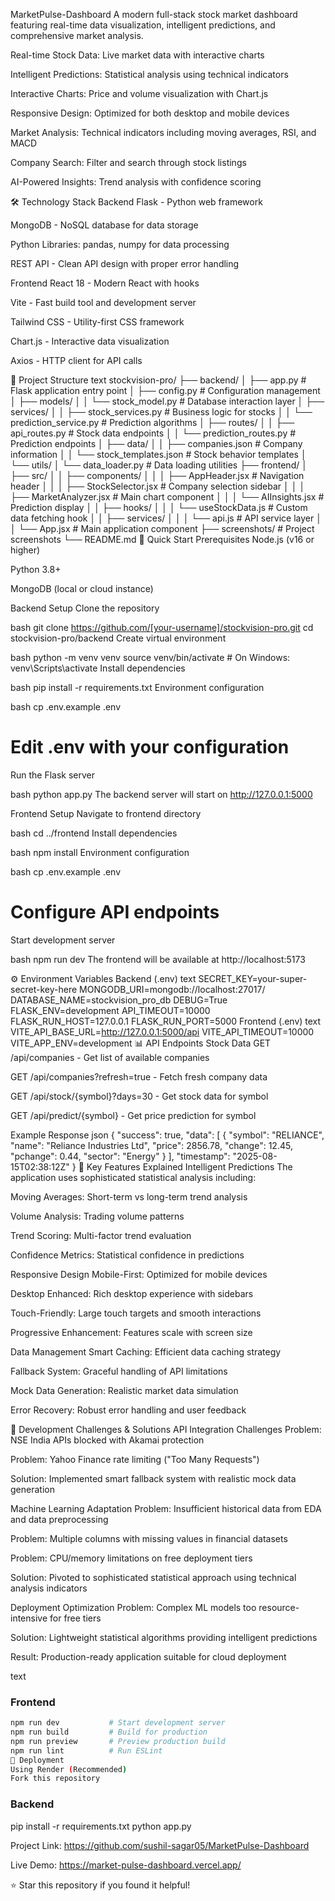 MarketPulse-Dashboard
A modern full-stack stock market dashboard featuring real-time data visualization, intelligent predictions, and comprehensive market analysis.

Real-time Stock Data: Live market data with interactive charts

Intelligent Predictions: Statistical analysis using technical indicators

Interactive Charts: Price and volume visualization with Chart.js

Responsive Design: Optimized for both desktop and mobile devices

Market Analysis: Technical indicators including moving averages, RSI, and MACD

Company Search: Filter and search through stock listings

AI-Powered Insights: Trend analysis with confidence scoring

🛠️ Technology Stack
Backend
Flask - Python web framework

MongoDB - NoSQL database for data storage

Python Libraries: pandas, numpy for data processing

REST API - Clean API design with proper error handling

Frontend
React 18 - Modern React with hooks

Vite - Fast build tool and development server

Tailwind CSS - Utility-first CSS framework

Chart.js - Interactive data visualization

Axios - HTTP client for API calls

📁 Project Structure
text
stockvision-pro/
├── backend/
│   ├── app.py                      # Flask application entry point
│   ├── config.py                   # Configuration management
│   ├── models/
│   │   └── stock_model.py          # Database interaction layer
│   ├── services/
│   │   ├── stock_services.py       # Business logic for stocks
│   │   └── prediction_service.py   # Prediction algorithms
│   ├── routes/
│   │   ├── api_routes.py           # Stock data endpoints
│   │   └── prediction_routes.py    # Prediction endpoints
│   ├── data/
│   │   ├── companies.json          # Company information
│   │   └── stock_templates.json    # Stock behavior templates
│   └── utils/
│       └── data_loader.py          # Data loading utilities
├── frontend/
│   ├── src/
│   │   ├── components/
│   │   │   ├── AppHeader.jsx       # Navigation header
│   │   │   ├── StockSelector.jsx   # Company selection sidebar
│   │   │   ├── MarketAnalyzer.jsx  # Main chart component
│   │   │   └── AIInsights.jsx      # Prediction display
│   │   ├── hooks/
│   │   │   └── useStockData.js     # Custom data fetching hook
│   │   ├── services/
│   │   │   └── api.js              # API service layer
│   │   └── App.jsx                 # Main application component
├── screenshots/                    # Project screenshots
└── README.md
🚀 Quick Start
Prerequisites
Node.js (v16 or higher)

Python 3.8+

MongoDB (local or cloud instance)

Backend Setup
Clone the repository

bash
git clone https://github.com/[your-username]/stockvision-pro.git
cd stockvision-pro/backend
Create virtual environment

bash
python -m venv venv
source venv/bin/activate  # On Windows: venv\Scripts\activate
Install dependencies

bash
pip install -r requirements.txt
Environment configuration

bash
cp .env.example .env
# Edit .env with your configuration
Run the Flask server

bash
python app.py
The backend server will start on http://127.0.0.1:5000

Frontend Setup
Navigate to frontend directory

bash
cd ../frontend
Install dependencies

bash
npm install
Environment configuration

bash
cp .env.example .env
# Configure API endpoints
Start development server

bash
npm run dev
The frontend will be available at http://localhost:5173

⚙️ Environment Variables
Backend (.env)
text
SECRET_KEY=your-super-secret-key-here
MONGODB_URI=mongodb://localhost:27017/
DATABASE_NAME=stockvision_pro_db
DEBUG=True
FLASK_ENV=development
API_TIMEOUT=10000
FLASK_RUN_HOST=127.0.0.1
FLASK_RUN_PORT=5000
Frontend (.env)
text
VITE_API_BASE_URL=http://127.0.0.1:5000/api
VITE_API_TIMEOUT=10000
VITE_APP_ENV=development
📊 API Endpoints
Stock Data
GET /api/companies - Get list of available companies

GET /api/companies?refresh=true - Fetch fresh company data

GET /api/stock/{symbol}?days=30 - Get stock data for symbol

GET /api/predict/{symbol} - Get price prediction for symbol

Example Response
json
{
  "success": true,
  "data": [
    {
      "symbol": "RELIANCE",
      "name": "Reliance Industries Ltd",
      "price": 2856.78,
      "change": 12.45,
      "pchange": 0.44,
      "sector": "Energy"
    }
  ],
  "timestamp": "2025-08-15T02:38:12Z"
}
🎯 Key Features Explained
Intelligent Predictions
The application uses sophisticated statistical analysis including:

Moving Averages: Short-term vs long-term trend analysis

Volume Analysis: Trading volume patterns

Trend Scoring: Multi-factor trend evaluation

Confidence Metrics: Statistical confidence in predictions

Responsive Design
Mobile-First: Optimized for mobile devices

Desktop Enhanced: Rich desktop experience with sidebars

Touch-Friendly: Large touch targets and smooth interactions

Progressive Enhancement: Features scale with screen size

Data Management
Smart Caching: Efficient data caching strategy

Fallback System: Graceful handling of API limitations

Mock Data Generation: Realistic market data simulation

Error Recovery: Robust error handling and user feedback

🚧 Development Challenges & Solutions
API Integration Challenges
Problem: NSE India APIs blocked with Akamai protection

Problem: Yahoo Finance rate limiting ("Too Many Requests")

Solution: Implemented smart fallback system with realistic mock data generation

Machine Learning Adaptation
Problem: Insufficient historical data from EDA and data preprocessing

Problem: Multiple columns with missing values in financial datasets

Problem: CPU/memory limitations on free deployment tiers

Solution: Pivoted to sophisticated statistical approach using technical analysis indicators

Deployment Optimization
Problem: Complex ML models too resource-intensive for free tiers

Solution: Lightweight statistical algorithms providing intelligent predictions

Result: Production-ready application suitable for cloud deployment

text

### Frontend
```bash
npm run dev           # Start development server
npm run build         # Build for production
npm run preview       # Preview production build
npm run lint          # Run ESLint
🚀 Deployment
Using Render (Recommended)
Fork this repository
```
### Backend
pip install -r requirements.txt
python app.py



Project Link: https://github.com/sushil-sagar05/MarketPulse-Dashboard

Live Demo: https://market-pulse-dashboard.vercel.app/

⭐ Star this repository if you found it helpful!
